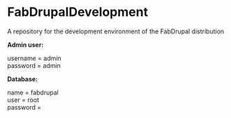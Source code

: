 FabDrupalDevelopment
====================

A repository for the development environment of the FabDrupal distribution

**Admin user:**

username = admin<br>
password = admin<br>


**Database:**

name = fabdrupal<br>
user = root<br>
password = <br>
